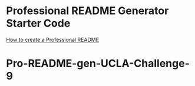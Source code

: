 # Professional README Generator Starter Code

[How to create a Professional README](./readme-guide.md)
# Pro-README-gen-UCLA-Challenge-9
